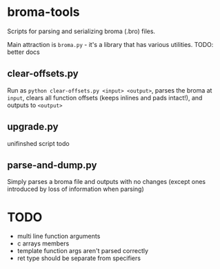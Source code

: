 # broma-tools

Scripts for parsing and serializing broma (.bro) files.

Main attraction is `broma.py` - it's a library that has various utilities. TODO: better docs

## clear-offsets.py

Run as `python clear-offsets.py <input> <output>`, parses the broma at `input`, clears all function offsets (keeps inlines and pads intact!), and outputs to `<output>`

## upgrade.py

unifinshed script todo

## parse-and-dump.py

Simply parses a broma file and outputs with no changes (except ones introduced by loss of information when parsing)

# TODO

* multi line function arguments
* c arrays members
* template function args aren't parsed correctly
* ret type should be separate from specifiers